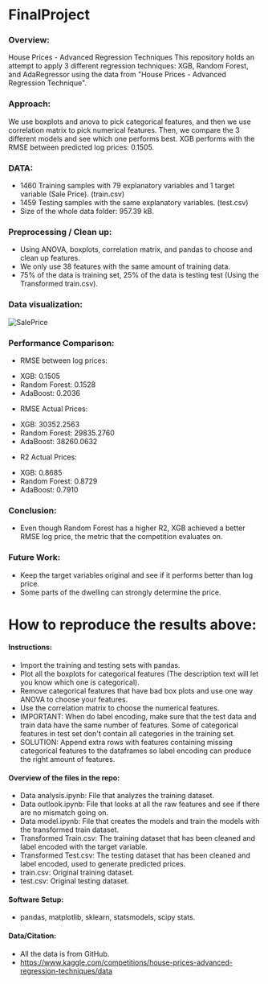 # FinalProject
### Overview:
House Prices - Advanced Regression Techniques
This repository holds an attempt to apply 3 different regression techniques: XGB, Random Forest, and AdaRegressor using the data from "House Prices - Advanced Regression Technique".

### Approach:
We use boxplots and anova to pick categorical features, and then we use correlation matrix to pick numerical features. Then, we compare the 3 different models and see which one performs best. XGB performs with the RMSE between predicted log prices: 0.1505.

### DATA:
- 1460 Training samples with 79 explanatory variables and 1 target variable (Sale Price). (train.csv)
- 1459 Testing samples with the same explanatory variables. (test.csv)
- Size of the whole data folder: 957.39 kB.

### Preprocessing / Clean up:
- Using ANOVA, boxplots, correlation matrix, and pandas to choose and clean up features.
- We only use 38 features with the same amount of training data.
- 75% of the data is training set, 25% of the data is testing test (Using the Transformed train.csv).

### Data visualization:
![SalePrice](https://user-images.githubusercontent.com/89664955/167196474-3d4d3ec8-1f08-45f9-98c8-245f59f7c0eb.JPG)


### Performance Comparison:
- RMSE between log prices:
+ XGB: 0.1505
+ Random Forest: 0.1528
+ AdaBoost: 0.2036

- RMSE Actual Prices:
+ XGB: 30352.2563
+ Random Forest: 29835.2760
+ AdaBoost: 38260.0632

- R2 Actual Prices:
+ XGB: 0.8685
+ Random Forest: 0.8729
+ AdaBoost: 0.7910

### Conclusion:
- Even though Random Forest has a higher R2, XGB achieved a better RMSE log price, the metric that the competition evaluates on.

### Future Work:
- Keep the target variables original and see if it performs better than log price.
- Some parts of the dwelling can strongly determine the price.

# How to reproduce the results above:
#### Instructions: 
- Import the training and testing sets with pandas.
- Plot all the boxplots for categorical features (The description text will let you know which one is categorical).
- Remove categorical features that have bad box plots and use one way ANOVA to choose your features.
- Use the correlation matrix to choose the numerical features.
- IMPORTANT: When do label encoding, make sure that the test data and train data have the same number of features. Some of categorical features in test set don't contain all categories in the training set. 
- SOLUTION: Append extra rows with features containing missing categorical features to the dataframes so label encoding can produce the right amount of features.

#### Overview of the files in the repo:
- Data analysis.ipynb: File that analyzes the training dataset.
- Data outlook.ipynb: File that looks at all the raw features and see if there are no mismatch going on.
- Data model.ipynb: File that creates the models and train the models with the transformed train dataset.
- Transformed Train.csv: The training dataset that has been cleaned and label encoded with the target variable.
- Transformed Test.csv: The testing dataset that has been cleaned and label encoded, used to generate predicted prices.
- train.csv: Original training dataset.
- test.csv: Original testing dataset. 

#### Software Setup:
- pandas, matplotlib, sklearn, statsmodels, scipy stats.

#### Data/Citation:
- All the data is from GitHub.
- https://www.kaggle.com/competitions/house-prices-advanced-regression-techniques/data

